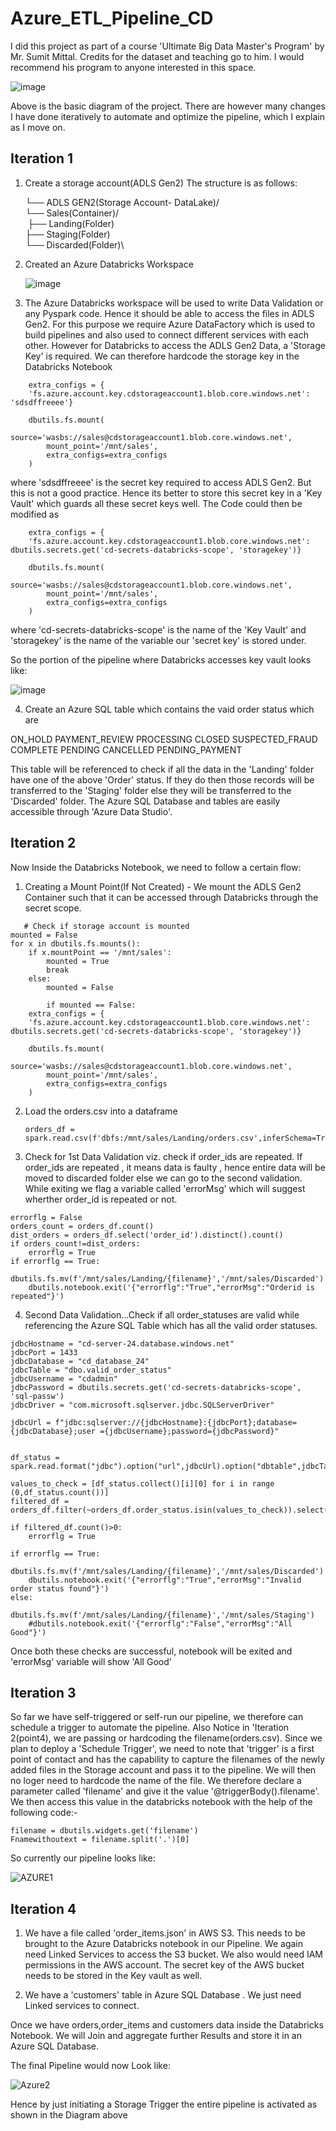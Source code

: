 # Azure_ETL_Pipeline_CD

I did this project as part of a course 'Ultimate Big Data Master's Program' by Mr. Sumit Mittal. Credits for the dataset and teaching go to him. I would recommend his program to anyone interested in this space.

![image](https://github.com/user-attachments/assets/03d29f41-3797-433f-aa62-c0c3d33f0374)

Above is the basic diagram of the project. There are however many changes I have done iteratively to automate and optimize the pipeline, which I explain as I move on.

## Iteration 1

1. Create a storage account(ADLS Gen2)
   The structure is as follows:

    └── ADLS GEN2(Storage Account- DataLake)/\
        └── Sales(Container)/\
        &nbsp;├── Landing(Folder)\
            ├── Staging(Folder)\
            └── Discarded(Folder)\

2. Created an Azure Databricks Workspace
  
      ![image](https://github.com/user-attachments/assets/2ce241fd-ac0c-458c-993c-efda1fe11561)

      
3. The Azure Databricks workspace will be used to write Data Validation or any Pyspark code. Hence it should be able to access the files in ADLS Gen2. For this purpose we require Azure DataFactory which is used to build pipelines and also used to connect different services with each other. However for Databricks to access the ADLS Gen2 Data, a 'Storage Key' is required. We can therefore hardcode the storage key in the Databricks Notebook

~~~
    extra_configs = {
    'fs.azure.account.key.cdstorageaccount1.blob.core.windows.net': 'sdsdffreeee'}

    dbutils.fs.mount(
        source='wasbs://sales@cdstorageaccount1.blob.core.windows.net',
        mount_point='/mnt/sales',
        extra_configs=extra_configs
    )
~~~
where 'sdsdffreeee' is the secret key required to access ADLS Gen2. But this is not a good practice. Hence its better to store this secret key in a 'Key Vault' which guards all these secret keys well. The Code could then be modified as 

~~~
    extra_configs = {
    'fs.azure.account.key.cdstorageaccount1.blob.core.windows.net': dbutils.secrets.get('cd-secrets-databricks-scope', 'storagekey')}

    dbutils.fs.mount(
        source='wasbs://sales@cdstorageaccount1.blob.core.windows.net',
        mount_point='/mnt/sales',
        extra_configs=extra_configs
    )
~~~
where 'cd-secrets-databricks-scope' is the name of the 'Key Vault' and 'storagekey' is the name of the variable our 'secret key' is stored under.

So the portion of the pipeline where Databricks accesses key vault looks like:

![image](https://github.com/user-attachments/assets/5be9a5d0-1b4d-491e-b203-408bcd2a335d)


4. Create an Azure SQL table which contains the vaid order status which are

ON_HOLD
PAYMENT_REVIEW
PROCESSING
CLOSED
SUSPECTED_FRAUD
COMPLETE
PENDING
CANCELLED
PENDING_PAYMENT

This table will be referenced to check if all the data in the 'Landing' folder have one of the above 'Order' status. If they do then those records will be transferred to the 'Staging' folder else they will be transferred to the 'Discarded' folder. The Azure SQL Database and tables are easily accessible through 'Azure Data Studio'.


## Iteration 2

Now Inside the Databricks Notebook, we need to follow a certain flow:

1. Creating a Mount Point(If Not Created) -  We mount the ADLS Gen2 Container such that it can be accessed through Databricks through the secret scope.


~~~
   # Check if storage account is mounted
mounted = False
for x in dbutils.fs.mounts():
    if x.mountPoint == '/mnt/sales':
        mounted = True
        break
    else:
        mounted = False

        if mounted == False:
    extra_configs = {
    'fs.azure.account.key.cdstorageaccount1.blob.core.windows.net': dbutils.secrets.get('cd-secrets-databricks-scope', 'storagekey')}

    dbutils.fs.mount(
        source='wasbs://sales@cdstorageaccount1.blob.core.windows.net',
        mount_point='/mnt/sales',
        extra_configs=extra_configs
    )
~~~

2. Load the orders.csv into a dataframe

   ~~~
   orders_df = spark.read.csv(f'dbfs:/mnt/sales/Landing/orders.csv',inferSchema=True,header=True)
   ~~~


3. Check for 1st Data Validation viz. check if order_ids are repeated. If order_ids are repeated , it means data is faulty , hence entire data will be moved to discarded folder else we can go to the second validation. While exiting we flag a variable called 'errorMsg' which will suggest wherther order_id is repeated or not.

~~~
errorflg = False
orders_count = orders_df.count()
dist_orders = orders_df.select('order_id').distinct().count()
if orders_count!=dist_orders:
    errorflg = True
if errorflg == True:
    dbutils.fs.mv(f'/mnt/sales/Landing/{filename}','/mnt/sales/Discarded')
    dbutils.notebook.exit('{"errorflg":"True","errorMsg":"Orderid is repeated"}')
~~~

4. Second Data Validation...Check if all order_statuses are valid while referencing the Azure SQL Table which has all the valid order statuses.

~~~
jdbcHostname = "cd-server-24.database.windows.net"
jdbcPort = 1433
jdbcDatabase = "cd_database_24"
jdbcTable = "dbo.valid_order_status"
jdbcUsername = "cdadmin"
jdbcPassword = dbutils.secrets.get('cd-secrets-databricks-scope', 'sql-passw')
jdbcDriver = "com.microsoft.sqlserver.jdbc.SQLServerDriver"

jdbcUrl = f"jdbc:sqlserver://{jdbcHostname}:{jdbcPort};database={jdbcDatabase};user ={jdbcUsername};password={jdbcPassword}"


df_status = spark.read.format("jdbc").option("url",jdbcUrl).option("dbtable",jdbcTable).load()

values_to_check = [df_status.collect()[i][0] for i in range (0,df_status.count())]
filtered_df = orders_df.filter(~orders_df.order_status.isin(values_to_check)).select('order_status')

if filtered_df.count()>0:
    errorflg = True

if errorflg == True:
    dbutils.fs.mv(f'/mnt/sales/Landing/{filename}','/mnt/sales/Discarded')
    dbutils.notebook.exit('{"errorflg":"True","errorMsg":"Invalid order status found"}')
else:
    dbutils.fs.mv(f'/mnt/sales/Landing/{filename}','/mnt/sales/Staging')
    #dbutils.notebook.exit('{"errorflg":"False","errorMsg":"All Good"}')

~~~

Once both these checks are successful, notebook will be exited and 'errorMsg' variable will show 'All Good' 


## Iteration 3

So far we have self-triggered or self-run our pipeline, we therefore can schedule a trigger to automate the pipeline. Also Notice in 'Iteration 2(point4), we are passing or hardcoding the filename(orders.csv). Since we plan to deploy a 'Schedule Trigger', we need to note that 'trigger' is a first point of contact and has the capability to capture the filenames of the newly added files in the Storage account and pass it to the pipeline. We will then no loger need to hardcode the name of the file. We therefore declare a parameter called 'filename' and give it the value '@triggerBody().filename'. We then access this value in the databricks notebook with the help of the following code:-

~~~
filename = dbutils.widgets.get('filename')
Fnamewithoutext = filename.split('.')[0]
~~~

So currently our pipeline looks like:

![AZURE1](https://github.com/user-attachments/assets/c9d74496-f493-434a-bc1b-9eb078fb6961)


## Iteration 4

1. We have a file called 'order_items.json' in AWS S3. This needs to be brought to the Azure Databricks notebook in our Pipeline. We again need Linked Services to access the S3 bucket. We also would need IAM permissions in the AWS account. The secret key of the AWS bucket needs to be stored in the Key vault as well.

2.  We have a 'customers' table in Azure SQL Database . We just need Linked services to connect.

   Once we have orders,order_items and customers data inside the Databricks Notebook. We will Join and aggregate further Results and store it in an Azure SQL Database. 

   The final Pipeline would now Look like:


![Azure2](https://github.com/user-attachments/assets/b8dc4521-acea-4e29-a319-4db599784834)



Hence by just initiating a Storage Trigger the entire pipeline is activated as shown in the Diagram above

   
